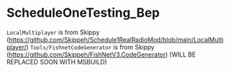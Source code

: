 # ScheduleOneTesting_Bep
`LocalMultiplayer` is from Skippy (https://github.com/Skippeh/Schedule1RealRadioMod/blob/main/LocalMultiplayer/)
`Tools/FishnetCodeGenerator` is from Skippy (https://github.com/Skippeh/FishNetV3.CodeGenerator) (WILL BE REPLACED SOON WITH MSBUILD)